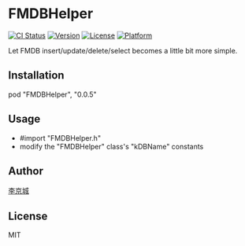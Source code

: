 # FMDBHelper
[![CI Status](http://img.shields.io/travis/lijingcheng/FMDBHelper.svg?style=flat)](https://travis-ci.org/lijingcheng/FMDBHelper)
[![Version](https://img.shields.io/cocoapods/v/FMDBHelper.svg?style=flat)](http://cocoadocs.org/docsets/FMDBHelper)
[![License](https://img.shields.io/cocoapods/l/FMDBHelper.svg?style=flat)](http://cocoadocs.org/docsets/FMDBHelper)
[![Platform](https://img.shields.io/cocoapods/p/FMDBHelper.svg?style=flat)](http://cocoadocs.org/docsets/FMDBHelper)

Let FMDB insert/update/delete/select becomes a little bit more simple.

## Installation

pod "FMDBHelper", "0.0.5"

## Usage

- #import "FMDBHelper.h"
- modify the "FMDBHelper" class's "kDBName" constants

## Author

[李京城](http://lijingcheng.github.io)

## License

MIT

